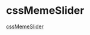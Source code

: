 # cssMemeSlider
[cssMemeSlider](https://Anzhelika007.github.io/cssMemeSlider/cssMemesSlider/index.html) 